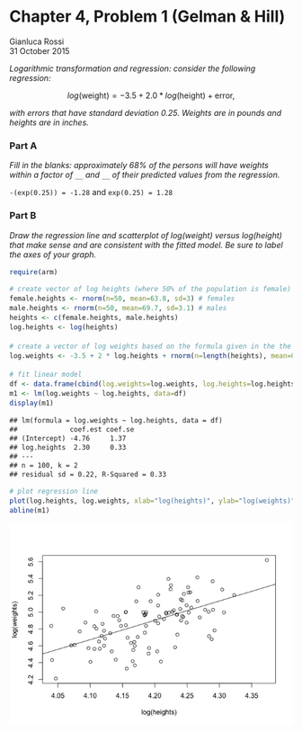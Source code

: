 # Chapter 4, Problem 1 (Gelman & Hill)
Gianluca Rossi  
31 October 2015  

*Logarithmic transformation and regression: consider the following regression:* 

$$log(\text{weight}) = −3.5 + 2.0 * log(\text{height}) + \text{error,}$$

*with errors that have standard deviation 0.25. Weights are in pounds and heights are in inches.*

### Part A
*Fill in the blanks: approximately 68% of the persons will have weights within a factor of `__` and `__` of their predicted values from the regression.*

`-(exp(0.25)) = -1.28` and `exp(0.25) = 1.28`

### Part B
*Draw the regression line and scatterplot of log(weight) versus log(height) that make sense and are consistent with the fitted model. Be sure to label the axes of your graph.*


```r
require(arm)
```


```r
# create vector of log heights (where 50% of the population is female)
female.heights <- rnorm(n=50, mean=63.8, sd=3) # females
male.heights <- rnorm(n=50, mean=69.7, sd=3.1) # males
heights <- c(female.heights, male.heights) 
log.heights <- log(heights)

# create a vector of log weights based on the formula given in the the exercise
log.weights <- -3.5 + 2 * log.heights + rnorm(n=length(heights), mean=0, sd=0.25)

# fit linear model
df <- data.frame(cbind(log.weights=log.weights, log.heights=log.heights))
m1 <- lm(log.weights ~ log.heights, data=df)
display(m1)
```

```
## lm(formula = log.weights ~ log.heights, data = df)
##             coef.est coef.se
## (Intercept) -4.76     1.37  
## log.heights  2.30     0.33  
## ---
## n = 100, k = 2
## residual sd = 0.22, R-Squared = 0.33
```

```r
# plot regression line
plot(log.heights, log.weights, xlab="log(heights)", ylab="log(weights)")
abline(m1)
```

![](arm_ch4p1_files/figure-html/unnamed-chunk-1-1.png) 

